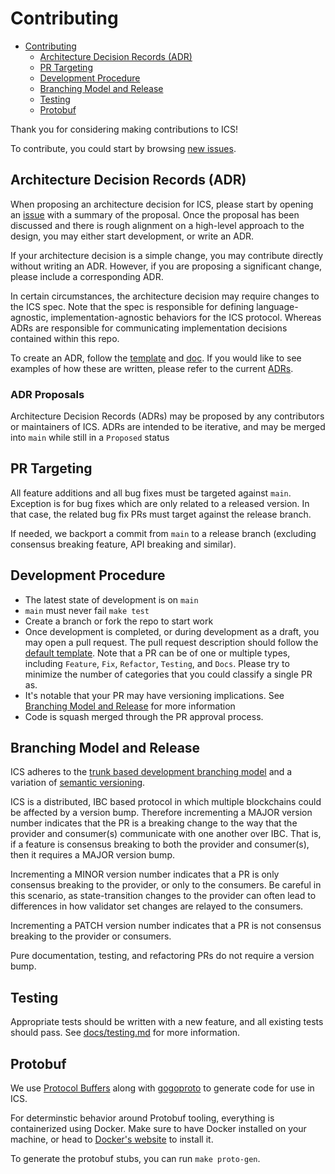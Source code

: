# Contributing

- [Contributing](#contributing)
  - [Architecture Decision Records (ADR)](#architecture-decision-records-adr)
  - [PR Targeting](#pr-targeting)
  - [Development Procedure](#development-procedure)
  - [Branching Model and Release](#branching-model-and-release)
  - [Testing](#testing)
  - [Protobuf](#protobuf)

Thank you for considering making contributions to ICS!

To contribute, you could start by browsing [new issues](https://github.com/cosmos/interchain-security/issues).

## Architecture Decision Records (ADR)

When proposing an architecture decision for ICS, please start by opening an [issue](https://github.com/cosmos/interchain-security/issues/new/choose) with a summary of the proposal. Once the proposal has been discussed and there is rough alignment on a high-level approach to the design, you may either start development, or write an ADR.

If your architecture decision is a simple change, you may contribute directly without writing an ADR. However, if you are proposing a significant change, please include a corresponding ADR.

In certain circumstances, the architecture decision may require changes to the ICS spec. Note that the spec is responsible for defining language-agnostic, implementation-agnostic behaviors for the ICS protocol. Whereas ADRs are responsible for communicating implementation decisions contained within this repo.

To create an ADR, follow the [template](https://github.com/cosmos/interchain-security/blob/main/docs/architecture/adr-template.md) and [doc](https://github.com/cosmos/interchain-security/blob/main/docs/architecture/README.md). If you would like to see examples of how these are written, please refer to the current [ADRs](https://github.com/cosmos/interchain-security/tree/main/docs/architecture).

### ADR Proposals

Architecture Decision Records (ADRs) may be proposed by any contributors or maintainers of ICS. ADRs are intended to be iterative, and may be merged into `main` while still in a `Proposed` status

## PR Targeting

All feature additions and all bug fixes must be targeted against `main`. Exception is for bug fixes which are only related to a released version. In that case, the related bug fix PRs must target against the release branch.

If needed, we backport a commit from `main` to a release branch (excluding consensus breaking feature, API breaking and similar).

## Development Procedure

- The latest state of development is on `main`
- `main` must never fail `make test`
- Create a branch or fork the repo to start work
- Once development is completed, or during development as a draft, you may open a pull request. The pull request description should follow the [default template](./.github/PULL_REQUEST_TEMPLATE.md). Note that a PR can be of one or multiple types, including `Feature`, `Fix`, `Refactor`, `Testing`, and `Docs`. Please try to minimize the number of categories that you could classify a single PR as.
- It's notable that your PR may have versioning implications. See [Branching Model and Release](#branching-model-and-release) for more information
- Code is squash merged through the PR approval process.

## Branching Model and Release

ICS adheres to the [trunk based development branching model](https://trunkbaseddevelopment.com/) and a variation of [semantic versioning](https://semver.org/).

ICS is a distributed, IBC based protocol in which multiple blockchains could be affected by a version bump. Therefore incrementing a MAJOR version number indicates that the PR is a breaking change to the way that the provider and consumer(s) communicate with one another over IBC. That is, if a feature is consensus breaking to both the provider and consumer(s), then it requires a MAJOR version bump.

Incrementing a MINOR version number indicates that a PR is only consensus breaking to the provider, or only to the consumers. Be careful in this scenario, as state-transition changes to the provider can often lead to differences in how validator set changes are relayed to the consumers.

Incrementing a PATCH version number indicates that a PR is not consensus breaking to the provider or consumers.

Pure documentation, testing, and refactoring PRs do not require a version bump.

## Testing

Appropriate tests should be written with a new feature, and all existing tests should pass. See [docs/testing.md](./docs/testing.md) for more information.

## Protobuf

We use [Protocol Buffers](https://developers.google.com/protocol-buffers) along with [gogoproto](https://github.com/gogo/protobuf) to generate code for use in ICS.

For determinstic behavior around Protobuf tooling, everything is containerized using Docker. Make sure to have Docker installed on your machine, or head to [Docker's website](https://docs.docker.com/get-docker/) to install it.

To generate the protobuf stubs, you can run `make proto-gen`.
